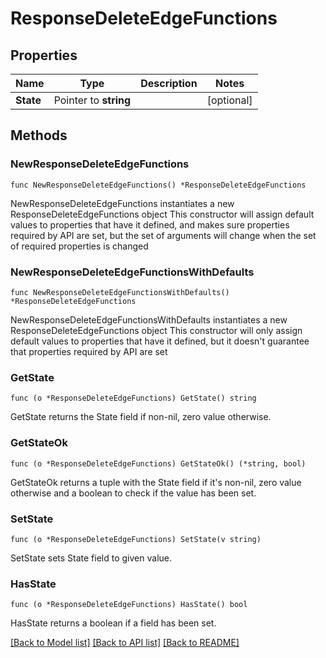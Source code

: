 # ResponseDeleteEdgeFunctions

## Properties

Name | Type | Description | Notes
------------ | ------------- | ------------- | -------------
**State** | Pointer to **string** |  | [optional] 

## Methods

### NewResponseDeleteEdgeFunctions

`func NewResponseDeleteEdgeFunctions() *ResponseDeleteEdgeFunctions`

NewResponseDeleteEdgeFunctions instantiates a new ResponseDeleteEdgeFunctions object
This constructor will assign default values to properties that have it defined,
and makes sure properties required by API are set, but the set of arguments
will change when the set of required properties is changed

### NewResponseDeleteEdgeFunctionsWithDefaults

`func NewResponseDeleteEdgeFunctionsWithDefaults() *ResponseDeleteEdgeFunctions`

NewResponseDeleteEdgeFunctionsWithDefaults instantiates a new ResponseDeleteEdgeFunctions object
This constructor will only assign default values to properties that have it defined,
but it doesn't guarantee that properties required by API are set

### GetState

`func (o *ResponseDeleteEdgeFunctions) GetState() string`

GetState returns the State field if non-nil, zero value otherwise.

### GetStateOk

`func (o *ResponseDeleteEdgeFunctions) GetStateOk() (*string, bool)`

GetStateOk returns a tuple with the State field if it's non-nil, zero value otherwise
and a boolean to check if the value has been set.

### SetState

`func (o *ResponseDeleteEdgeFunctions) SetState(v string)`

SetState sets State field to given value.

### HasState

`func (o *ResponseDeleteEdgeFunctions) HasState() bool`

HasState returns a boolean if a field has been set.


[[Back to Model list]](../README.md#documentation-for-models) [[Back to API list]](../README.md#documentation-for-api-endpoints) [[Back to README]](../README.md)


